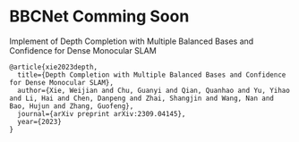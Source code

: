 # BBCNet Comming Soon

Implement of Depth Completion with Multiple Balanced Bases and Confidence for Dense Monocular SLAM

```
@article{xie2023depth,
  title={Depth Completion with Multiple Balanced Bases and Confidence for Dense Monocular SLAM},
  author={Xie, Weijian and Chu, Guanyi and Qian, Quanhao and Yu, Yihao and Li, Hai and Chen, Danpeng and Zhai, Shangjin and Wang, Nan and Bao, Hujun and Zhang, Guofeng},
  journal={arXiv preprint arXiv:2309.04145},
  year={2023}
}
```
